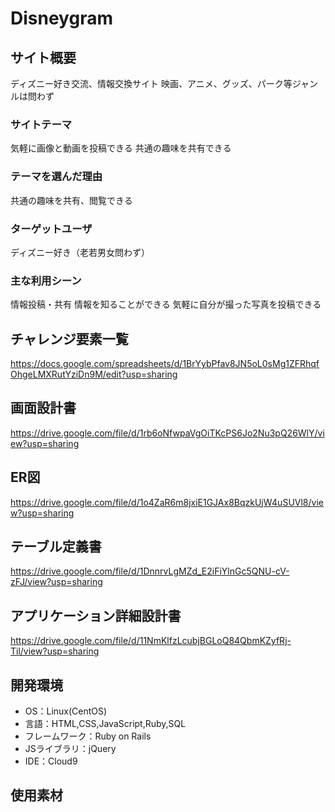 # Disneygram

## サイト概要
ディズニー好き交流、情報交換サイト
映画、アニメ、グッズ、パーク等ジャンルは問わず

### サイトテーマ
気軽に画像と動画を投稿できる
共通の趣味を共有できる

### テーマを選んだ理由
共通の趣味を共有、閲覧できる

### ターゲットユーザ
ディズニー好き（老若男女問わず）

### 主な利用シーン
情報投稿・共有
情報を知ることができる
気軽に自分が撮った写真を投稿できる

## チャレンジ要素一覧
https://docs.google.com/spreadsheets/d/1BrYybPfav8JN5oL0sMg1ZFRhqfOhgeLMXRutYziDn9M/edit?usp=sharing

## 画面設計書
https://drive.google.com/file/d/1rb6oNfwpaVgOiTKcPS6Jo2Nu3pQ26WlY/view?usp=sharing

## ER図
https://drive.google.com/file/d/1o4ZaR6m8jxiE1GJAx8BqzkUjW4uSUVl8/view?usp=sharing

## テーブル定義書
https://drive.google.com/file/d/1DnnrvLgMZd_E2iFiYlnGc5QNU-cV-zFJ/view?usp=sharing
## アプリケーション詳細設計書
https://drive.google.com/file/d/11NmKlfzLcubjBGLoQ84QbmKZyfRj-Til/view?usp=sharing

## 開発環境
- OS：Linux(CentOS)
- 言語：HTML,CSS,JavaScript,Ruby,SQL
- フレームワーク：Ruby on Rails
- JSライブラリ：jQuery
- IDE：Cloud9

## 使用素材

